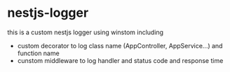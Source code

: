# nestjs-logger
this is a custom nestjs logger using winstom including
- custom decorator to log class name (AppController, AppService...) and function name
- cunstom middleware to log handler and status code and response time 
